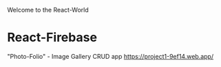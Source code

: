 Welcome to the React-World

# React-Firebase
"Photo-Folio" -  Image Gallery CRUD app 
https://project1-9ef14.web.app/
